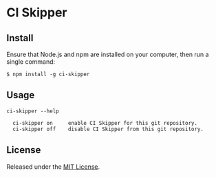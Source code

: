 # CI Skipper


## Install
Ensure that Node.js and npm are installed on your computer, then run a single command:
```
$ npm install -g ci-skipper
```

## Usage

```
ci-skipper --help

  ci-skipper on     enable CI Skipper for this git repository.
  ci-skipper off    disable CI Skipper from this git repository.
```



## License

Released under the [MIT License](http://www.opensource.org/licenses/mit-license.php).
